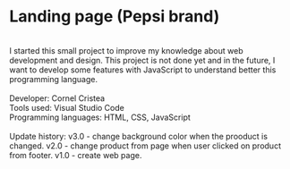 # Landing page (Pepsi brand)
<br/>
I started this small project to improve my knowledge about web development and design. 
This project is not done yet and in the future, I want to develop some features with JavaScript to understand better this programming language.
<br/><br/>
Developer: Cornel Cristea<br/>
Tools used: Visual Studio Code<br/>
Programming languages: HTML, CSS, JavaScript<br/>
<br/>
Update history:
v3.0 - change background color when the prooduct is changed.
v2.0 - change product from page when user clicked on product from footer.
v1.0 - create web page.
<br/>